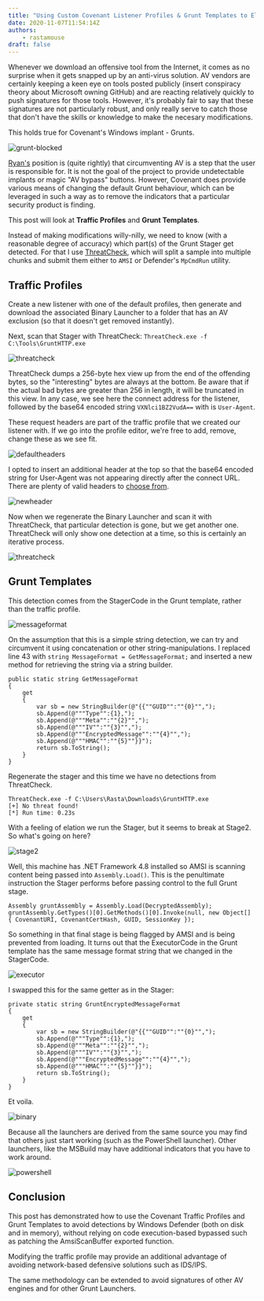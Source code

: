 ```yaml
---
title: "Using Custom Covenant Listener Profiles & Grunt Templates to Elude AV"
date: 2020-11-07T11:54:14Z
authors:
    - rastamouse
draft: false
---
```


Whenever we download an offensive tool from the Internet, it comes as no surprise when it gets snapped up by an anti-virus solution.  AV vendors are certainly keeping a keen eye on tools posted publicly (insert conspiracy theory about Microsoft owning GitHub) and are reacting relatively quickly to push signatures for those tools.  However, it's probably fair to say that these signatures are not particularly robust, and only really serve to catch those that don't have the skills or knowledge to make the necesary modifications.

This holds true for Covenant's Windows implant - Grunts.

![grunt-blocked](/images/covenant-profiles-templates/default-launcher.png "Default PowerShell Launcher blocked")

[Ryan's](https://twitter.com/cobbr_io) position is (quite rightly) that circumventing AV is a step that the user is responsible for. It is not the goal of the project to provide undetectable implants or magic "AV bypass" buttons. However, Covenant does provide various means of changing the default Grunt behaviour, which can be leveraged in such a way as to remove the indicators that a particular security product is finding.

This post will look at **Traffic Profiles** and **Grunt Templates**.

Instead of making modifications willy-nilly, we need to know (with a reasonable degree of accuracy) which part(s) of the Grunt Stager get detected.  For that I use [ThreatCheck](https://github.com/rasta-mouse/ThreatCheck), which will split a sample into multiple chunks and submit them either to `AMSI` or Defender's `MpCmdRun` utility.

## Traffic Profiles

Create a new listener with one of the default profiles, then generate and download the associated Binary Launcher to a folder that has an AV exclusion (so that it doesn't get removed instantly).

Next, scan that Stager with ThreatCheck:  `ThreatCheck.exe -f C:\Tools\GruntHTTP.exe`

![threatcheck](/images/covenant-profiles-templates/threatcheck-default-launcher.png "ThreatCheck default stager")

ThreatCheck dumps a 256-byte hex view up from the end of the offending bytes, so the "interesting" bytes are always at the bottom.  Be aware that if the actual bad bytes are greater than 256 in length, it will be truncated in this view.  In any case, we see here the connect address for the listener, followed by the base64 encoded string `VXNlci1BZ2VudA==` with is `User-Agent`.

These request headers are part of the traffic profile that we created our listener with.  If we go into the profile editor, we're free to add, remove, change these as we see fit.

![defaultheaders](/images/covenant-profiles-templates/default-request-headers.png "Default HTTP headers")

I opted to insert an additional header at the top so that the base64 encoded string for User-Agent was not appearing directly after the connect URL.  There are plenty of valid headers to [choose from](https://en.wikipedia.org/wiki/List_of_HTTP_header_fields).

![newheader](/images/covenant-profiles-templates/new-request-headers.png "New HTTP header")

Now when we regenerate the Binary Launcher and scan it with ThreatCheck, that particular detection is gone, but we get another one.  ThreatCheck will only show one detection at a time, so this is certainly an iterative process.

![threatcheck](/images/covenant-profiles-templates/threatcheck-message-format.png "ThreatCheck Message Format")

## Grunt Templates

This detection comes from the StagerCode in the Grunt template, rather than the traffic profile.

![messageformat](/images/covenant-profiles-templates/stagercode-message-format.png "StagerCode Message Format")

On the assumption that this is a simple string detection, we can try and circumvent it using concatenation or other string-manipulations.  I replaced line 43 with `string MessageFormat = GetMessageFormat;` and inserted a new method for retrieving the string via a string builder.

```
public static string GetMessageFormat
{
    get
    {
        var sb = new StringBuilder(@"{{""GUID"":""{0}"",");
        sb.Append(@"""Type"":{1},");
        sb.Append(@"""Meta"":""{2}"",");
        sb.Append(@"""IV"":""{3}"",");
        sb.Append(@"""EncryptedMessage"":""{4}"",");
        sb.Append(@"""HMAC"":""{5}""}}");
        return sb.ToString();
    }
}
```

Regenerate the stager and this time we have no detections from ThreatCheck.

```
ThreatCheck.exe -f C:\Users\Rasta\Downloads\GruntHTTP.exe
[+] No threat found!
[*] Run time: 0.23s
```

With a feeling of elation we run the Stager, but it seems to break at Stage2. So what's going on here?

![stage2](/images/covenant-profiles-templates/stage2-grunt.png "Stage2 Grunt")

Well, this machine has .NET Framework 4.8 installed so AMSI is scanning content being passed into `Assembly.Load()`. This is the penultimate instruction the Stager performs before passing control to the full Grunt stage.

```
Assembly gruntAssembly = Assembly.Load(DecryptedAssembly);
gruntAssembly.GetTypes()[0].GetMethods()[0].Invoke(null, new Object[] { CovenantURI, CovenantCertHash, GUID, SessionKey });
```

So something in that final stage is being flagged by AMSI and is being prevented from loading.  It turns out that the ExecutorCode in the Grunt template has the same message format string that we changed in the StagerCode.

![executor](/images/covenant-profiles-templates/executorcode-message-format.png "Executor Message Format")

I swapped this for the same getter as in the Stager:

```
private static string GruntEncryptedMessageFormat
{
    get
    {
        var sb = new StringBuilder(@"{{""GUID"":""{0}"",");
        sb.Append(@"""Type"":{1},");
        sb.Append(@"""Meta"":""{2}"",");
        sb.Append(@"""IV"":""{3}"",");
        sb.Append(@"""EncryptedMessage"":""{4}"",");
        sb.Append(@"""HMAC"":""{5}""}}");
        return sb.ToString();
    }
}
```

Et voila.

![binary](/images/covenant-profiles-templates/binary-grunt.png "Binary Grunt")

Because all the launchers are derived from the same source you may find that others just start working (such as the PowerShell launcher).  Other launchers, like the MSBuild may have additional indicators that you have to work around.

![powershell](/images/covenant-profiles-templates/powershell-grunt.png "PowerShell Grunt")

## Conclusion

This post has demonstrated how to use the Covenant Traffic Profiles and Grunt Templates to avoid detections by Windows Defender (both on disk and in memory), without relying on code execution-based bypassed such as patching the AmsiScanBuffer exported function.

Modifying the traffic profile may provide an additional advantage of avoiding network-based defensive solutions such as IDS/IPS.

The same methodology can be extended to avoid signatures of other AV engines and for other Grunt Launchers.